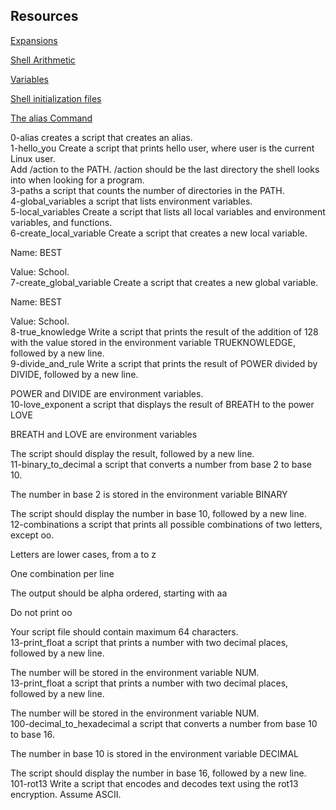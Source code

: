## Resources

[Expansions](http://linuxcommand.org/lc3_lts0080.php)

[Shell Arithmetic](https://www.gnu.org/software/bash/manual/html_node/Shell-Arithmetic.html)

[Variables](https://tldp.org/LDP/Bash-Beginners-Guide/html/sect_03_02.html)

[Shell initialization files](https://tldp.org/LDP/Bash-Beginners-Guide/html/sect_03_01.html)

[The alias Command](http://www.linfo.org/alias.html)


0-alias creates a script that creates an alias.<br />
1-hello_you Create a script that prints hello user, where user is the current Linux user.<br />
Add /action to the PATH. /action should be the last directory the shell looks into when looking for a program. <br />
3-paths  a script that counts the number of directories in the PATH.<br />
4-global_variables a script that lists environment variables.<br />
5-local_variables Create a script that lists all local variables and environment variables, and functions.<br />
6-create_local_variable Create a script that creates a new local variable.



Name: BEST

Value: School.<br />
7-create_global_variable Create a script that creates a new global variable.



Name: BEST

Value: School. <br />
8-true_knowledge Write a script that prints the result of the addition of 128 with the value stored in the environment variable TRUEKNOWLEDGE, followed by a new line.<br />
9-divide_and_rule Write a script that prints the result of POWER divided by DIVIDE, followed by a new line.



POWER and DIVIDE are environment variables.<br />
10-love_exponent  a script that displays the result of BREATH to the power LOVE



BREATH and LOVE are environment variables

The script should display the result, followed by a new line. <br />
11-binary_to_decimal a script that converts a number from base 2 to base 10.



The number in base 2 is stored in the environment variable BINARY

The script should display the number in base 10, followed by a new line.<br />
12-combinations  a script that prints all possible combinations of two letters, except oo.



Letters are lower cases, from a to z

One combination per line

The output should be alpha ordered, starting with aa

Do not print oo

Your script file should contain maximum 64 characters.<br />
13-print_float  a script that prints a number with two decimal places, followed by a new line.



The number will be stored in the environment variable NUM.<br />
13-print_float  a script that prints a number with two decimal places, followed by a new line.



The number will be stored in the environment variable NUM.<br />
100-decimal_to_hexadecimal  a script that converts a number from base 10 to base 16.



The number in base 10 is stored in the environment variable DECIMAL

The script should display the number in base 16, followed by a new line.<br />
101-rot13 Write a script that encodes and decodes text using the rot13 encryption. Assume ASCII.<br />
